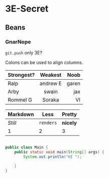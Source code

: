 
# 3E-Secret
## Beans
### GnarNope

`git.push`
only 3E?

Colons can be used to align columns.

| Strongest?    | Weakest       | Noob  |
| ------------- |:-------------:| -----:|
| Ralp          | andrew E      | garen |
| Arby          | swain         |   jax |
| Rommel G      | Soraka        |    VI |

Markdown | Less | Pretty
--- | --- | ---
*Still* | `renders` | **nicely**
1 | 2 | 3



```java

public class Main {
    public static void main(String[] args) {
        System.out.println("HI ");
      
    }
}
